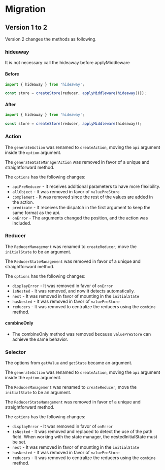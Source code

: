 # Migration

## Version 1 to 2

Version 2 changes the methods as following.

### hideaway

It is not necessary call the hideaway before applyMiddleware

#### Before

```js
import { hideaway } from 'hideaway';

const store = createStore(reducer, applyMiddleware(hideaway()));
```

#### After

```js
import { hideaway } from 'hideaway';

const store = createStore(reducer, applyMiddleware(hideaway));
```

### Action

The `generateAction` was renamed to `createAction`, moving the `api` argument inside the `option` argument.

The `generateStateManagerAction` was removed in favor of a unique and straightforward method.

The `options` has the following changes:

- `apiPreReducer` - It receives additional parameters to have more flexibility.
- `allObject` - It was removed in favor of `valuePreStore`
- `complement` - It was removed since the rest of the values are added in the action.
- `predicate` - It receives the dispatch in the first argument to keep the same format as the api.
- `onError` - The arguments changed the position, and the action was included.

### Reducer

The `ReducerManagement` was renamed to `createReducer`, move the `initialState` to be an argument.

The `ReducerStateManagement` was removed in favor of a unique and straightforward method.

The `options` has the following changes:

- `displayError` - It was removed in favor of `onError`
- `isNested` - It was removed, and now it detects automatically.
- `nest` - It was removed in favor of mounting in the `initialState`
- `hasNested` - It was removed in favor of `valuePreStore`
- `reducers` - It was removed to centralize the reducers using the `combine` method.

#### combineOnly

- The combineOnly method was removed because `valuePreStore` can achieve the same behavior.

### Selector

The options from `getValue` and `getState` became an argument.

The `generateAction` was renamed to `createAction`, moving the `api` argument inside the `option` argument.

The `ReducerManagement` was renamed to `createReducer`, move the `initialState` to be an argument.

The `ReducerStateManagement` was removed in favor of a unique and straightforward method.

The `options` has the following changes:

- `displayError` - It was removed in favor of `onError`
- `isNested` - It was removed and replaced to detect the use of the path field. When working with the state manager, the nestedInitialState must be set.
- `nest` - It was removed in favor of mounting in the `initialState`
- `hasNested` - It was removed in favor of `valuePreStore`
- `reducers` - It was removed to centralize the reducers using the `combine` method.
